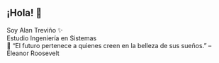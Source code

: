 
## ¡Hola! 👋

Soy Alan Treviño ✨  
Estudio Ingeniería en Sistemas  
🚀 “El futuro pertenece a quienes creen en la belleza de sus sueños.” – Eleanor Roosevelt

<!--
**AlanTrevi/AlanTrevi** is a ✨ _special_ ✨ repository because its `README.md` (this file) appears on your GitHub profile.

Here are some ideas to get you started:

- 🔭 I’m currently working on ...
- 🌱 I’m currently learning ...
- 👯 I’m looking to collaborate on ...
- 🤔 I’m looking for help with ...
- 💬 Ask me about ...
- 📫 How to reach me: ...
- 😄 Pronouns: ...
- ⚡ Fun fact: ...
-->
